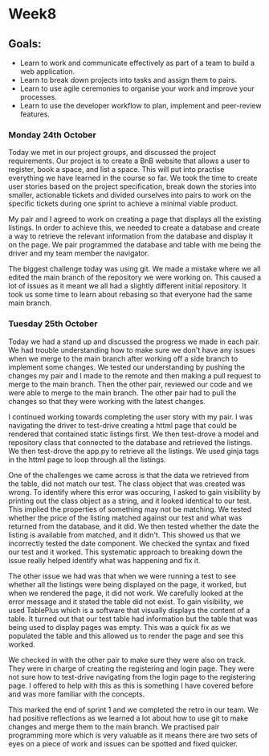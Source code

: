 <h1>Week8</h1>

<h2>Goals:</h2>

- Learn to work and communicate effectively as part of a team to build a web application.
- Learn to break down projects into tasks and assign them to pairs.
- Learn to use agile ceremonies to organise your work and improve your processes.
- Learn to use the developer workflow to plan, implement and peer-review features.

<h3>Monday 24th October</h3>

Today we met in our project groups, and discussed the project requirements. Our project is to create a BnB website that allows a user to register, book a space, and list a space. This will put into practise everything we have learned in the course so far. We took the time to create user stories based on the project specification, break down the stories into smaller, actionable tickets and divided ourselves into pairs to work on the specific tickets during one sprint to achieve a minimal viable product. 

My pair and I agreed to work on creating a page that displays all the existing listings. In order to achieve this, we needed to create a database and create a way to retrieve the relevant information from the database and display it on the page. We pair programmed the database and table with me being the driver and my team member the navigator. 

The biggest challenge today was using git. We made a mistake where we all edited the main branch of the repository we were working on. This caused a lot of issues as it meant we all had a slightly different initial repository. It took us some time to learn about rebasing so that everyone had the same main branch. 

<h3>Tuesday 25th October</h3>

Today we had a stand up and discussed the progress we made in each pair. We had trouble understanding how to make sure we don't have any issues when we merge to the main branch after working off a side branch to implement some changes. We tested our understanding by pushing the changes my pair and I made to the remote and then making a pull request to merge to the main branch. Then the other pair, reviewed our code and we were able to merge to the main branch. The other pair had to pull the changes so that they were working with the latest changes.

I continued working towards completing the user story with my pair. I was navigating the driver to test-drive creating a httml page that could be rendered that contained static listings first. We then test-drove a model and repository class that connected to the database and retrieved the listings. We then test-drove the app.py to retrieve all the listings. We used ginja tags in the httml page to loop through all the listings. 

One of the challenges we came across is that the data we retrieved from the table, did not match our test. The class object that was created was wrong. To identify where this error was occuring, I asked to gain visibility by printing out the class object as a string, and it looked identical to our test. This implied the properties of something may not be matching. We tested whether the price of the listing matched against our test and what was returned from the database, and it did. We then tested whether the date the listing is available from matched, and it didn't. This showed us that we incorrectly tested the date component. We checked the syntax and fixed our test and it worked. This systematic approach to breaking down the issue really helped identify what was happening and fix it. 

The other issue we had was that when we were running a test to see whether all the listings were being displayed on the page, it worked, but when we rendered the page, it did not work. We carefully looked at the error message and it stated the table did not exist. To gain visibility, we used TablePlus which is a software that visually displays the content of a table. It turned out that our test table had information but the table that was being used to display pages was empty. This was a quick fix as we populated the table and this allowed us to render the page and see this worked. 

We checked in with the other pair to make sure they were also on track. They were in charge of creating the registering and login page. They were not sure how to test-drive navigating from the login page to the registering page. I offered to help with this as this is something I have covered before and was more familiar with the concepts. 

This marked the end of sprint 1 and we completed the retro in our team. We had positive reflections as we learned a lot about how to use git to make changes and merge them to the main branch. We practised pair programming more which is very valuable as it means there are two sets of eyes on a piece of work and issues can be spotted and fixed quicker. 
